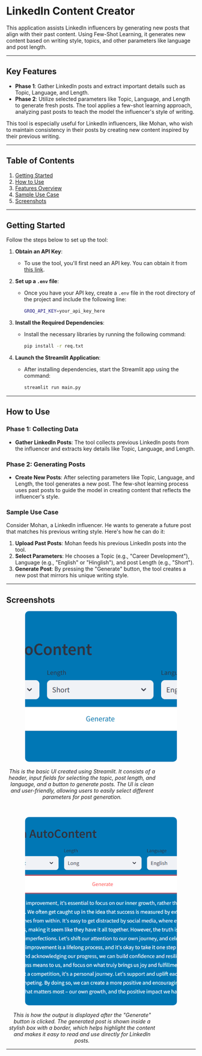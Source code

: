 # LinkedIn Content Creator

This application assists LinkedIn influencers by generating new posts that align with their past content. Using Few-Shot Learning, it generates new content based on writing style, topics, and other parameters like language and post length.

---

## Key Features

- **Phase 1**: Gather LinkedIn posts and extract important details such as Topic, Language, and Length.
- **Phase 2**: Utilize selected parameters like Topic, Language, and Length to generate fresh posts. The tool applies a few-shot learning approach, analyzing past posts to teach the model the influencer's style of writing.

This tool is especially useful for LinkedIn influencers, like Mohan, who wish to maintain consistency in their posts by creating new content inspired by their previous writing.

---

## Table of Contents

1. [Getting Started](#getting-started)
2. [How to Use](#how-to-use)
3. [Features Overview](#features-overview)
4. [Sample Use Case](#sample-use-case)
5. [Screenshots](#Screenshots)

---

## Getting Started

Follow the steps below to set up the tool:

1. **Obtain an API Key**:
   - To use the tool, you'll first need an API key. You can obtain it from [this link](https://console.groq.com/keys).
   
2. **Set up a `.env` file**:
   - Once you have your API key, create a `.env` file in the root directory of the project and include the following line:
     ```bash
     GROQ_API_KEY=your_api_key_here
     ```

3. **Install the Required Dependencies**:
   - Install the necessary libraries by running the following command:
     ```bash
     pip install -r req.txt
     ```

4. **Launch the Streamlit Application**:
   - After installing dependencies, start the Streamlit app using the command:
     ```bash
     streamlit run main.py
     ```

---

## How to Use

### Phase 1: Collecting Data

- **Gather LinkedIn Posts**: The tool collects previous LinkedIn posts from the influencer and extracts key details like Topic, Language, and Length.

### Phase 2: Generating Posts

- **Create New Posts**: After selecting parameters like Topic, Language, and Length, the tool generates a new post. The few-shot learning process uses past posts to guide the model in creating content that reflects the influencer's style.

### Sample Use Case

Consider Mohan, a LinkedIn influencer. He wants to generate a future post that matches his previous writing style. Here's how he can do it:

1. **Upload Past Posts**: Mohan feeds his previous LinkedIn posts into the tool.
2. **Select Parameters**: He chooses a Topic (e.g., "Career Development"), Language (e.g., "English" or "Hinglish"), and post Length (e.g., "Short").
3. **Generate Post**: By pressing the "Generate" button, the tool creates a new post that mirrors his unique writing style.

---

## Screenshots

<p align="center">
  <img src="https://raw.githubusercontent.com/Srinivas-jatothu/LinkedIn_Auto_Content/main/screenshots/pic1.png" alt="Tool Screenshot 1" style="width: 80%; height: 400px; object-fit: cover; border-radius: 10px;">
</p>
<p align="center" style="font-style: italic; margin-top: 10px; max-width: 80%; text-align: center; font-size: 14px;">
  This is the basic UI created using Streamlit. It consists of a header, input fields for selecting the topic, post length, and language, and a button to generate posts. The UI is clean and user-friendly, allowing users to easily select different parameters for post generation.
</p>

<br>

<p align="center">
  <img src="https://raw.githubusercontent.com/Srinivas-jatothu/LinkedIn_Auto_Content/main/screenshots/Pic2.png" alt="Tool Screenshot 2" style="width: 80%; height: 500px; object-fit: cover; border-radius: 10px;">
</p>
<p align="center" style="font-style: italic; margin-top: 10px; max-width: 80%; text-align: center; font-size: 14px;">
  This is how the output is displayed after the "Generate" button is clicked. The generated post is shown inside a stylish box with a border, which helps highlight the content and makes it easy to read and use directly for LinkedIn posts.
</p>




---


